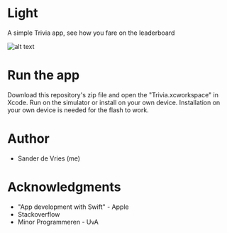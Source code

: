 # Light

A simple Trivia app, see how you fare on the leaderboard

![alt text]()

# Run the app
Download this repository's zip file and open the "Trivia.xcworkspace" in Xcode. Run on the simulator or install on your own device. Installation on your own device is needed for the flash to work.

# Author
* Sander de Vries (me)

# Acknowledgments
* "App development with Swift" - Apple
* Stackoverflow
* Minor Programmeren - UvA
